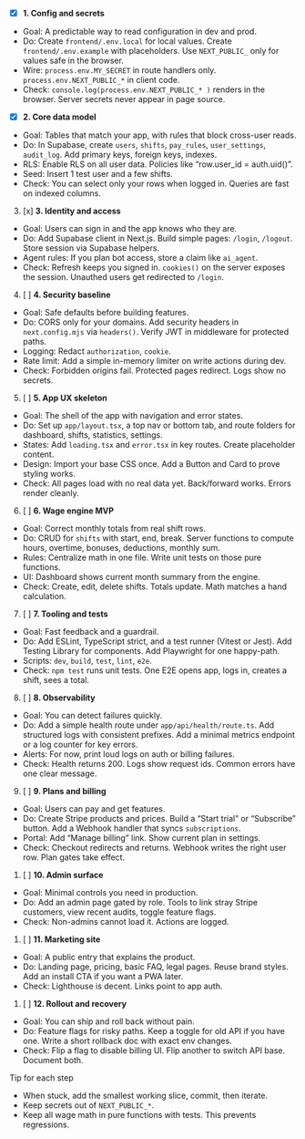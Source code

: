 - [x] **1. Config and secrets**

- Goal: A predictable way to read configuration in dev and prod.
- Do: Create `frontend/.env.local` for local values. Create `frontend/.env.example` with placeholders. Use `NEXT_PUBLIC_` only for values safe in the browser.
- Wire: `process.env.MY_SECRET` in route handlers only. `process.env.NEXT_PUBLIC_*` in client code.
- Check: `console.log(process.env.NEXT_PUBLIC_* )` renders in the browser. Server secrets never appear in page source.

- [x] **2. Core data model**

- Goal: Tables that match your app, with rules that block cross-user reads.
- Do: In Supabase, create `users`, `shifts`, `pay_rules`, `user_settings`, `audit_log`. Add primary keys, foreign keys, indexes.
- RLS: Enable RLS on all user data. Policies like “row.user_id = auth.uid()”.
- Seed: Insert 1 test user and a few shifts.
- Check: You can select only your rows when logged in. Queries are fast on indexed columns.

3. [x] **3. Identity and access**

- Goal: Users can sign in and the app knows who they are.
- Do: Add Supabase client in Next.js. Build simple pages: `/login`, `/logout`. Store session via Supabase helpers.
- Agent rules: If you plan bot access, store a claim like `ai_agent`.
- Check: Refresh keeps you signed in. `cookies()` on the server exposes the session. Unauthed users get redirected to `/login`.

4. [ ] **4. Security baseline**

- Goal: Safe defaults before building features.
- Do: CORS only for your domains. Add security headers in `next.config.mjs` via `headers()`. Verify JWT in middleware for protected paths.
- Logging: Redact `authorization`, `cookie`.
- Rate limit: Add a simple in-memory limiter on write actions during dev.
- Check: Forbidden origins fail. Protected pages redirect. Logs show no secrets.

5. [ ] **5. App UX skeleton**

- Goal: The shell of the app with navigation and error states.
- Do: Set up `app/layout.tsx`, a top nav or bottom tab, and route folders for dashboard, shifts, statistics, settings.
- States: Add `loading.tsx` and `error.tsx` in key routes. Create placeholder content.
- Design: Import your base CSS once. Add a Button and Card to prove styling works.
- Check: All pages load with no real data yet. Back/forward works. Errors render cleanly.

6. [ ] **6. Wage engine MVP**

- Goal: Correct monthly totals from real shift rows.
- Do: CRUD for `shifts` with start, end, break. Server functions to compute hours, overtime, bonuses, deductions, monthly sum.
- Rules: Centralize math in one file. Write unit tests on those pure functions.
- UI: Dashboard shows current month summary from the engine.
- Check: Create, edit, delete shifts. Totals update. Math matches a hand calculation.

7. [ ] **7. Tooling and tests**

- Goal: Fast feedback and a guardrail.
- Do: Add ESLint, TypeScript strict, and a test runner (Vitest or Jest). Add Testing Library for components. Add Playwright for one happy-path.
- Scripts: `dev`, `build`, `test`, `lint`, `e2e`.
- Check: `npm test` runs unit tests. One E2E opens app, logs in, creates a shift, sees a total.

8. [ ] **8. Observability**

- Goal: You can detect failures quickly.
- Do: Add a simple health route under `app/api/health/route.ts`. Add structured logs with consistent prefixes. Add a minimal metrics endpoint or a log counter for key errors.
- Alerts: For now, print loud logs on auth or billing failures.
- Check: Health returns 200. Logs show request ids. Common errors have one clear message.

9. [ ] **9. Plans and billing**

- Goal: Users can pay and get features.
- Do: Create Stripe products and prices. Build a “Start trial” or “Subscribe” button. Add a Webhook handler that syncs `subscriptions`.
- Portal: Add “Manage billing” link. Show current plan in settings.
- Check: Checkout redirects and returns. Webhook writes the right user row. Plan gates take effect.

1. [ ] **10. Admin surface**

- Goal: Minimal controls you need in production.
- Do: Add an admin page gated by role. Tools to link stray Stripe customers, view recent audits, toggle feature flags.
- Check: Non-admins cannot load it. Actions are logged.

1. [ ] **11. Marketing site**

- Goal: A public entry that explains the product.
- Do: Landing page, pricing, basic FAQ, legal pages. Reuse brand styles. Add an install CTA if you want a PWA later.
- Check: Lighthouse is decent. Links point to app auth.

1. [ ] **12. Rollout and recovery**

- Goal: You can ship and roll back without pain.
- Do: Feature flags for risky paths. Keep a toggle for old API if you have one. Write a short rollback doc with exact env changes.
- Check: Flip a flag to disable billing UI. Flip another to switch API base. Document both.

Tip for each step

- When stuck, add the smallest working slice, commit, then iterate.
- Keep secrets out of `NEXT_PUBLIC_*`.
- Keep all wage math in pure functions with tests. This prevents regressions.
